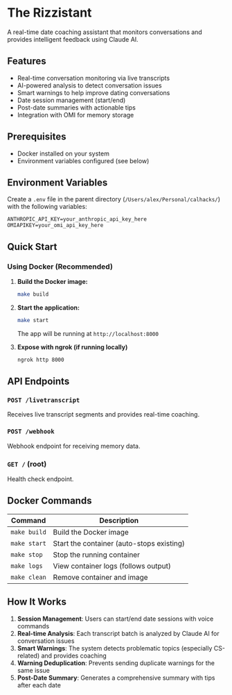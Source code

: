 # The Rizzistant

A real-time date coaching assistant that monitors conversations and provides intelligent feedback using Claude AI.

## Features

- Real-time conversation monitoring via live transcripts
- AI-powered analysis to detect conversation issues
- Smart warnings to help improve dating conversations
- Date session management (start/end)
- Post-date summaries with actionable tips
- Integration with OMI for memory storage

## Prerequisites

- Docker installed on your system
- Environment variables configured (see below)

## Environment Variables

Create a `.env` file in the parent directory (`/Users/alex/Personal/calhacks/`) with the following variables:

```
ANTHROPIC_API_KEY=your_anthropic_api_key_here
OMIAPIKEY=your_omi_api_key_here
```

## Quick Start

### Using Docker (Recommended)

1. **Build the Docker image:**
   ```bash
   make build
   ```

2. **Start the application:**
   ```bash
   make start
   ```
   The app will be running at `http://localhost:8000`

3. **Expose with ngrok (if running locally)**
   ```bash
   ngrok http 8000
   ```

## API Endpoints

### `POST /livetranscript`

Receives live transcript segments and provides real-time coaching.

### `POST /webhook`

Webhook endpoint for receiving memory data.

### `GET /` (root)

Health check endpoint.

## Docker Commands

| Command | Description |
|---------|-------------|
| `make build` | Build the Docker image |
| `make start` | Start the container (auto-stops existing) |
| `make stop` | Stop the running container |
| `make logs` | View container logs (follows output) |
| `make clean` | Remove container and image |

## How It Works

1. **Session Management**: Users can start/end date sessions with voice commands
2. **Real-time Analysis**: Each transcript batch is analyzed by Claude AI for conversation issues
3. **Smart Warnings**: The system detects problematic topics (especially CS-related) and provides coaching
4. **Warning Deduplication**: Prevents sending duplicate warnings for the same issue
5. **Post-Date Summary**: Generates a comprehensive summary with tips after each date
